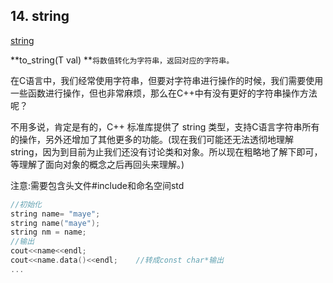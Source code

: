 ## 14. string

[string](https://blog.csdn.net/liitdar/article/details/80498634)

**to_string(T val)       **``将数值转化为字符串，返回对应的字符串。``

在C语言中，我们经常使用字符串，但要对字符串进行操作的时候，我们需要使用一些函数进行操作，但也非常麻烦，那么在C++中有没有更好的字符串操作方法呢？

不用多说，肯定是有的，C++ 标准库提供了 string 类型，支持C语言字符串所有的操作，另外还增加了其他更多的功能。(现在我们可能还无法透彻地理解string，因为到目前为止我们还没有讨论类和对象。所以现在粗略地了解下即可，等理解了面向对象的概念之后再回头来理解。)

注意:需要包含头文件#include<string>和命名空间std

```cpp
//初始化
string name= "maye";
string name("maye");
string nm = name;
//输出
cout<<name<<endl;
cout<<name.data()<<endl;	//转成const char*输出
...
```

